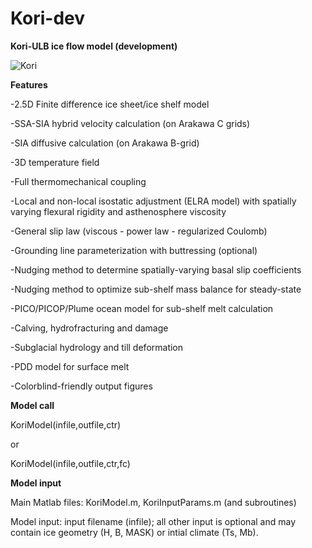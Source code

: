 # Kori-dev
**Kori-ULB ice flow model (development)**

![Kori](https://user-images.githubusercontent.com/62480664/203604863-fee65269-f2e1-4229-ad6c-d16644c9e0e1.png)

**Features**

-2.5D Finite difference ice sheet/ice shelf model

-SSA-SIA hybrid velocity calculation (on Arakawa C grids)

-SIA diffusive calculation (on Arakawa B-grid)

-3D temperature field

-Full thermomechanical coupling

-Local and non-local isostatic adjustment (ELRA model) with spatially varying flexural rigidity and asthenosphere viscosity

-General slip law (viscous - power law - regularized Coulomb)

-Grounding line parameterization with buttressing (optional)

-Nudging method to determine spatially-varying basal slip coefficients

-Nudging method to optimize sub-shelf mass balance for steady-state

-PICO/PICOP/Plume ocean model for sub-shelf melt calculation

-Calving, hydrofracturing and damage

-Subglacial hydrology and till deformation

-PDD model for surface melt

-Colorblind-friendly output figures


**Model call**

KoriModel(infile,outfile,ctr)

or

KoriModel(infile,outfile,ctr,fc)


**Model input**

Main Matlab files: KoriModel.m, KoriInputParams.m (and subroutines)

Model input: input filename (infile); all other input is optional and may contain ice geometry (H, B, MASK) or intial climate (Ts, Mb).
  
  
